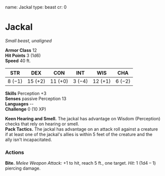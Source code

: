 name: Jackal
type: beast
cr: 0

# Jackal 
_Small beast, unaligned_

**Armor Class** 12    
**Hit Points** 3 (1d6)    
**Speed** 40 ft. 

| STR     | DEX     | CON     | INT     | WIS     | CHA     |
|---------|---------|---------|---------|---------|---------|
| 8 (−1)  | 15 (+2) | 11 (+0) | 3 (−4)  | 12 (+1) | 6 (−2)  |  

**Skills** Perception +3    
**Senses** passive Perception 13    
**Languages** --    
**Challenge** 0 (10 XP) 

**Keen Hearing and Smell.** The jackal has advantage on Wisdom (Perception) checks that rely on hearing or smell.    
**Pack Tactics.** The jackal has advantage on an attack roll against a creature if at least one of the jackal's allies is within 5 feet of the creature and the ally isn't incapacitated. 

### Actions    
**Bite.** _Melee Weapon Attack:_ +1 to hit, reach 5 ft., one target. _Hit:_ 1 (1d4 – 1) piercing damage. 

